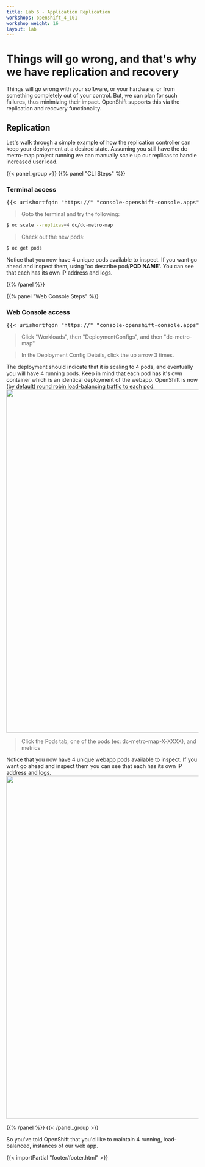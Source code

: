 ```yaml
---
title: Lab 6 - Application Replication
workshops: openshift_4_101
workshop_weight: 16
layout: lab
---
```


# Things will go wrong, and that's why we have replication and recovery
Things will go wrong with your software, or your hardware, or from something completely out of your control.  But, we can plan for such failures, thus minimizing their impact.  OpenShift supports this via the replication and recovery functionality.

## Replication
Let's walk through a simple example of how the replication controller can keep your deployment at a desired state.  Assuming you still have the dc-metro-map project running we can manually scale up our replicas to handle increased user load.

{{< panel_group >}}
{{% panel "CLI Steps" %}}

### Terminal access

<pre>
{{< urishortfqdn "https://" "console-openshift-console.apps" "/terminal" >}}
</pre>

<blockquote>
<i class="fa fa-terminal"></i> Goto the terminal and try the following:
</blockquote>

```bash
$ oc scale --replicas=4 dc/dc-metro-map
```

<blockquote>
<i class="fa fa-terminal"></i> Check out the new pods:
</blockquote>

```bash
$ oc get pods
```

Notice that you now have 4 unique pods available to inspect.  If you want go ahead and inspect them, using 'oc describe pod/<b>POD NAME</b>'. You can see that each has its own IP address and logs.

{{% /panel %}}

{{% panel "Web Console Steps" %}}


### Web Console access

<pre>
{{< urishortfqdn "https://" "console-openshift-console.apps" >}}
</pre>

<blockquote>
Click "Workloads", then "DeploymentConfigs", and then "dc-metro-map"
</blockquote>
<blockquote>
In the Deployment Config Details, click the up arrow 3 times.
</blockquote>
The deployment should indicate that it is scaling to 4 pods, and eventually you will have 4 running pods.  Keep in mind that each pod has it's own container which is an identical deployment of the webapp.  OpenShift is now (by default) round robin load-balancing traffic to each pod.
<img src="../images/ocp-lab-replicationrecovery-4pods.gif" width="900"><br/>

<blockquote>
Click the Pods tab, one of the pods (ex: dc-metro-map-X-XXXX), and metrics
</blockquote>
Notice that you now have 4 unique webapp pods available to inspect.  If you want go ahead and inspect them you can see that each has its own IP address and logs.
<img src="../images/ocp-lab-replicationrecovery-4podslist.gif" width="900"><br/>

{{% /panel %}}
{{< /panel_group >}}

So you've told OpenShift that you'd like to maintain 4 running, load-balanced, instances of our web app.

{{< importPartial "footer/footer.html" >}}
